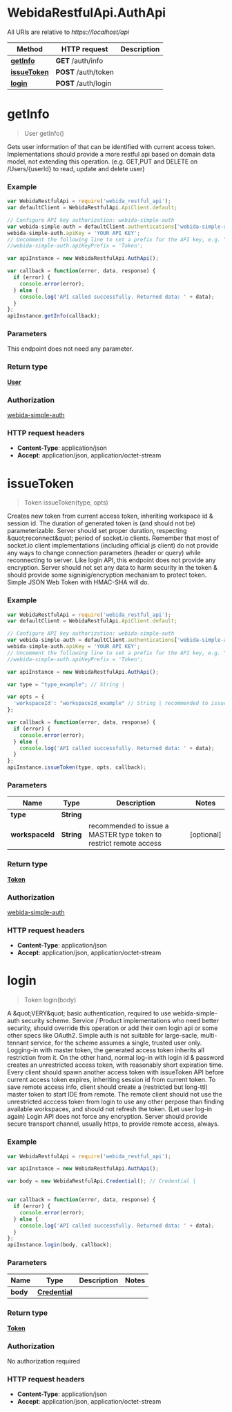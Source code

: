 # WebidaRestfulApi.AuthApi

All URIs are relative to *https://localhost/api*

Method | HTTP request | Description
------------- | ------------- | -------------
[**getInfo**](AuthApi.md#getInfo) | **GET** /auth/info | 
[**issueToken**](AuthApi.md#issueToken) | **POST** /auth/token | 
[**login**](AuthApi.md#login) | **POST** /auth/login | 


<a name="getInfo"></a>
# **getInfo**
> User getInfo()



Gets user information of that can be identified with current access token. Implementations should provide a more restful api based on domain data model, not extending this operation. (e.g. GET,PUT and DELETE on /Users/{userId} to read, update and delete user) 

### Example
```javascript
var WebidaRestfulApi = require('webida_restful_api');
var defaultClient = WebidaRestfulApi.ApiClient.default;

// Configure API key authorization: webida-simple-auth
var webida-simple-auth = defaultClient.authentications['webida-simple-auth'];
webida-simple-auth.apiKey = 'YOUR API KEY';
// Uncomment the following line to set a prefix for the API key, e.g. "Token" (defaults to null)
//webida-simple-auth.apiKeyPrefix = 'Token';

var apiInstance = new WebidaRestfulApi.AuthApi();

var callback = function(error, data, response) {
  if (error) {
    console.error(error);
  } else {
    console.log('API called successfully. Returned data: ' + data);
  }
};
apiInstance.getInfo(callback);
```

### Parameters
This endpoint does not need any parameter.

### Return type

[**User**](User.md)

### Authorization

[webida-simple-auth](../README.md#webida-simple-auth)

### HTTP request headers

 - **Content-Type**: application/json
 - **Accept**: application/json, application/octet-stream

<a name="issueToken"></a>
# **issueToken**
> Token issueToken(type, opts)



Creates new token from current access token, inheriting workspace id &amp; session id. The duration of generated token is (and should not be) parameterizable. Server should set proper duration, respecting \&quot;reconnect\&quot; period of socket.io clients. Remember that most of socket.io client implementations (including official js client) do not provide any ways to change connection parameters (header or query) while reconnecting to server.  Like login API, this endpoint does not provide any encryption. Server should not set any data to harm security in the token &amp; should provide some signinig/encryption mechanism to protect token. Simple JSON Web Token with HMAC-SHA will do. 

### Example
```javascript
var WebidaRestfulApi = require('webida_restful_api');
var defaultClient = WebidaRestfulApi.ApiClient.default;

// Configure API key authorization: webida-simple-auth
var webida-simple-auth = defaultClient.authentications['webida-simple-auth'];
webida-simple-auth.apiKey = 'YOUR API KEY';
// Uncomment the following line to set a prefix for the API key, e.g. "Token" (defaults to null)
//webida-simple-auth.apiKeyPrefix = 'Token';

var apiInstance = new WebidaRestfulApi.AuthApi();

var type = "type_example"; // String | 

var opts = { 
  'workspaceId': "workspaceId_example" // String | recommended to issue a MASTER type token to restrict remote access
};

var callback = function(error, data, response) {
  if (error) {
    console.error(error);
  } else {
    console.log('API called successfully. Returned data: ' + data);
  }
};
apiInstance.issueToken(type, opts, callback);
```

### Parameters

Name | Type | Description  | Notes
------------- | ------------- | ------------- | -------------
 **type** | **String**|  | 
 **workspaceId** | **String**| recommended to issue a MASTER type token to restrict remote access | [optional] 

### Return type

[**Token**](Token.md)

### Authorization

[webida-simple-auth](../README.md#webida-simple-auth)

### HTTP request headers

 - **Content-Type**: application/json
 - **Accept**: application/json, application/octet-stream

<a name="login"></a>
# **login**
> Token login(body)



A \&quot;VERY\&quot; basic authentication, required to use webida-simple-auth security scheme.  Service / Product implementations who need better security, should override this operation or add their own login api or some other specs like OAuth2. Simple auth is not suitable for large-sacle, multi-tennant service, for the scheme assumes a single, trusted user only.  Logging-in with master token, the generated access token inherits all restriction from it. On the other hand, normal log-in with login id &amp; password creates an unrestricted access token, with reasonably short expiration time.  Every client should spawn another access token with issueToken API before current access token expires, inheriting session id from current token. To save remote access info, client should create a (restricted but long-ttl) master token to start IDE from remote. The remote client should not use the unrestricted acccess token from login to use any other perpose than finding available workspaces, and should not refresh the token. (Let user log-in again)  Login API does not force any encryption. Server should provide secure transport channel, usually https, to provide remote access, always. 

### Example
```javascript
var WebidaRestfulApi = require('webida_restful_api');

var apiInstance = new WebidaRestfulApi.AuthApi();

var body = new WebidaRestfulApi.Credential(); // Credential | 


var callback = function(error, data, response) {
  if (error) {
    console.error(error);
  } else {
    console.log('API called successfully. Returned data: ' + data);
  }
};
apiInstance.login(body, callback);
```

### Parameters

Name | Type | Description  | Notes
------------- | ------------- | ------------- | -------------
 **body** | [**Credential**](Credential.md)|  | 

### Return type

[**Token**](Token.md)

### Authorization

No authorization required

### HTTP request headers

 - **Content-Type**: application/json
 - **Accept**: application/json, application/octet-stream

